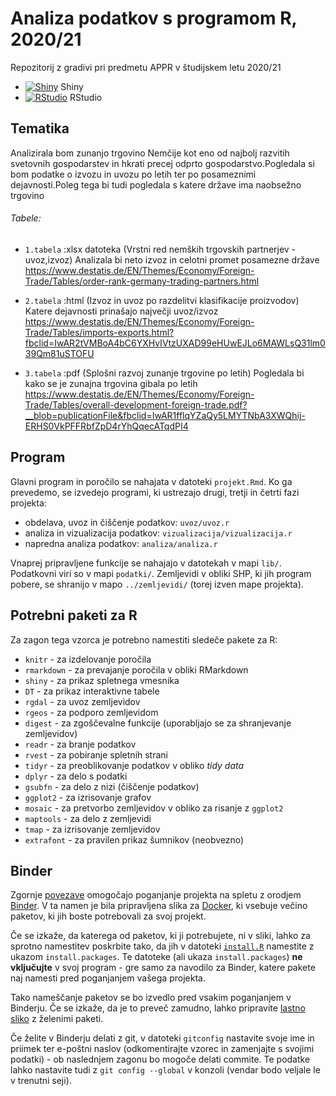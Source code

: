 # Analiza podatkov s programom R, 2020/21

Repozitorij z gradivi pri predmetu APPR v študijskem letu 2020/21

* [![Shiny](http://mybinder.org/badge.svg)](http://mybinder.org/v2/gh/mateabt/APPR-2020-21/master?urlpath=shiny/APPR-2020-21/projekt.Rmd) Shiny
* [![RStudio](http://mybinder.org/badge.svg)](http://mybinder.org/v2/gh/mateabt/APPR-2020-21/master?urlpath=rstudio) RStudio

## Tematika
Analizirala bom zunanjo trgovino Nemčije kot eno od najbolj razvitih svetovnih gospodarstev in hkrati precej odprto gospodarstvo.Pogledala 
si bom podatke o izvozu in uvozu po letih ter po posameznimi dejavnosti.Poleg tega bi tudi pogledala s katere države ima naobsežno trgovino

###### Tabele:

* `1.tabela` :xlsx datoteka (Vrstni red nemških trgovskih partnerjev -uvoz,izvoz)
Analizala bi neto izvoz in celotni promet posamezne države 
https://www.destatis.de/EN/Themes/Economy/Foreign-Trade/Tables/order-rank-germany-trading-partners.html

* `2.tabela` :html (Izvoz in uvoz po razdelitvi klasifikacije proizvodov)
Katere dejavnosti prinašajo največji uvoz/izvoz
https://www.destatis.de/EN/Themes/Economy/Foreign-Trade/Tables/imports-exports.html?fbclid=IwAR2tVMBoA4bC6YXHvIVtzUXAD99eHUwEJLo6MAWLsQ31lm039Qm81uSTOFU

* `3.tabela` :pdf (Splošni razvoj zunanje trgovine po letih)
Pogledala bi kako se je zunajna trgovina gibala po letih 
https://www.destatis.de/EN/Themes/Economy/Foreign-Trade/Tables/overall-development-foreign-trade.pdf?__blob=publicationFile&fbclid=IwAR1fflqYZaQy5LMYTNbA3XWQhij-ERHS0VkPFFRbfZpD4rYhQqecATqdPI4



## Program

Glavni program in poročilo se nahajata v datoteki `projekt.Rmd`.
Ko ga prevedemo, se izvedejo programi, ki ustrezajo drugi, tretji in četrti fazi projekta:

* obdelava, uvoz in čiščenje podatkov: `uvoz/uvoz.r`
* analiza in vizualizacija podatkov: `vizualizacija/vizualizacija.r`
* napredna analiza podatkov: `analiza/analiza.r`

Vnaprej pripravljene funkcije se nahajajo v datotekah v mapi `lib/`.
Podatkovni viri so v mapi `podatki/`.
Zemljevidi v obliki SHP, ki jih program pobere,
se shranijo v mapo `../zemljevidi/` (torej izven mape projekta).

## Potrebni paketi za R

Za zagon tega vzorca je potrebno namestiti sledeče pakete za R:

* `knitr` - za izdelovanje poročila
* `rmarkdown` - za prevajanje poročila v obliki RMarkdown
* `shiny` - za prikaz spletnega vmesnika
* `DT` - za prikaz interaktivne tabele
* `rgdal` - za uvoz zemljevidov
* `rgeos` - za podporo zemljevidom
* `digest` - za zgoščevalne funkcije (uporabljajo se za shranjevanje zemljevidov)
* `readr` - za branje podatkov
* `rvest` - za pobiranje spletnih strani
* `tidyr` - za preoblikovanje podatkov v obliko *tidy data*
* `dplyr` - za delo s podatki
* `gsubfn` - za delo z nizi (čiščenje podatkov)
* `ggplot2` - za izrisovanje grafov
* `mosaic` - za pretvorbo zemljevidov v obliko za risanje z `ggplot2`
* `maptools` - za delo z zemljevidi
* `tmap` - za izrisovanje zemljevidov
* `extrafont` - za pravilen prikaz šumnikov (neobvezno)

## Binder

Zgornje [povezave](#analiza-podatkov-s-programom-r-202021)
omogočajo poganjanje projekta na spletu z orodjem [Binder](https://mybinder.org/).
V ta namen je bila pripravljena slika za [Docker](https://www.docker.com/),
ki vsebuje večino paketov, ki jih boste potrebovali za svoj projekt.

Če se izkaže, da katerega od paketov, ki ji potrebujete, ni v sliki,
lahko za sprotno namestitev poskrbite tako,
da jih v datoteki [`install.R`](install.R) namestite z ukazom `install.packages`.
Te datoteke (ali ukaza `install.packages`) **ne vključujte** v svoj program -
gre samo za navodilo za Binder, katere pakete naj namesti pred poganjanjem vašega projekta.

Tako nameščanje paketov se bo izvedlo pred vsakim poganjanjem v Binderju.
Če se izkaže, da je to preveč zamudno,
lahko pripravite [lastno sliko](https://github.com/jaanos/APPR-docker) z želenimi paketi.

Če želite v Binderju delati z git,
v datoteki `gitconfig` nastavite svoje ime in priimek ter e-poštni naslov
(odkomentirajte vzorec in zamenjajte s svojimi podatki) -
ob naslednjem zagonu bo mogoče delati commite.
Te podatke lahko nastavite tudi z `git config --global` v konzoli
(vendar bodo veljale le v trenutni seji).
